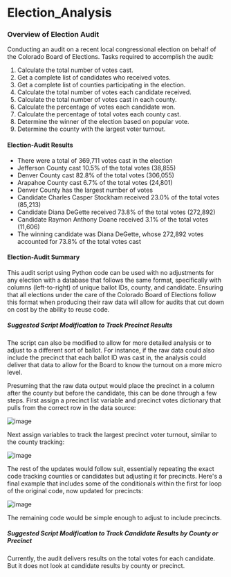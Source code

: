 # Election_Analysis

### Overview of Election Audit
Conducting an audit on a recent local congressional election on behalf of the Colorado Board of Elections. Tasks required to accomplish the audit:

1. Calculate the total number of votes cast.
2. Get a complete list of candidates who received votes.
3. Get a complete list of counties participating in the election.
4. Calculate the total number of votes each candidate received.
5. Calculate the total number of votes cast in each county.
6. Calculate the percentage of votes each candidate won.
7. Calculate the percentage of total votes each county cast.
8. Determine the winner of the election based on popular vote.
9. Determine the county with the largest voter turnout.

#### Election-Audit Results
* There were a total of 369,711 votes cast in the election
* Jefferson County cast 10.5% of the total votes (38,855)
* Denver County cast 82.8% of the total votes (306,055)
* Arapahoe County cast 6.7% of the total votes (24,801)
* Denver County has the largest number of votes
* Candidate Charles Casper Stockham received 23.0% of the total votes (85,213)
* Candidate Diana DeGette received 73.8% of the total votes (272,892)
* Candidate Raymon Anthony Doane received 3.1% of the total votes (11,606)
* The winning candidate was Diana DeGette, whose 272,892 votes accounted for 73.8% of the total votes cast

#### Election-Audit Summary
This audit script using Python code can be used with no adjustments for any election with a database that follows the same format, specifically with columns (left-to-right) of unique ballot IDs, county, and candidate. Ensuring that all elections under the care of the Colorado Board of Elections follow this format when producing their raw data will allow for audits that cut down on cost by the ability to reuse code.

##### Suggested Script Modification to Track Precinct Results
The script can also be modified to allow for more detailed analysis or to adjust to a different sort of ballot. For instance, if the raw data could also include the precinct that each ballot ID was cast in, the analysis could deliver that data to allow for the Board to know the turnout on a more micro level.

Presuming that the raw data output would place the precinct in a column after the county but before the candidate, this can be done through a few steps. First assign a precinct list variable and precinct votes dictionary that pulls from the correct row in the data source:

![image](https://user-images.githubusercontent.com/107162310/176215699-84c7019a-becb-4a96-9428-bfb38636d826.png)

Next assign variables to track the largest precinct voter turnout, similar to the county tracking:

![image](https://user-images.githubusercontent.com/107162310/176215845-6cabc851-ab23-4171-8fbb-9b4bf2904361.png)

The rest of the updates would follow suit, essentially repeating the exact code tracking counties or candidates but adjusting it for precincts. Here's a final example that includes some of the conditionals within the first for loop of the original code, now updated for precincts:

![image](https://user-images.githubusercontent.com/107162310/176217502-c6fa7098-d970-417c-bc37-1b84400c629b.png)

The remaining code would be simple enough to adjust to include precincts.

##### Suggested Script Modification to Track Candidate Results by County or Precinct
Currently, the audit delivers results on the total votes for each candidate. But it does not look at candidate results by county or precinct. 




